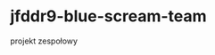 # jfddr9-blue-scream-team

projekt zespołowy

<!-- 
Aplikacja "Bluescream Travel" jet kierowana do osób preferujących aktywny sposób spędzania wolnego czasu, zainteresowanych podrózowaniem, w szczególności realizujących swoją pasję w formie tzw City Breaków (weekendowych, szybkich odwiedzin wybranego miasta)

Zadaniem aplikacji jest wyszukiwanie atrakcji w zadanej lokalizacji, organizowanie ich w listy i prezentacja na mapie.

App jest dostępna dla uutkowników niezarejestrowanych i bez zalogowania, jednak bez moliwości tworzenia list atrakcji - do tego wymagane jest zalogowanie do systemu.

Ograniczenia: app wykorzystuje darmowe API (OpenTRipMap), które posiada ograniczenia uniemoliwiające pełne wykorzystanie opracowanej aplikacji - nie mona np. wczytac atrakcji o charakterze eventu (koncert, wystawa itp.) odbywających się w zadanym okresie w danej lokalizacji.

PO podłączeniu do API zawierającego wymagane informacje istnieje mozliwośc uruchomienia ww funkcjonalnosci
       
       
  
Elementy uzyte podczas prac nad projektem:

react-bootstrap
React-Router-DOM 
React-Redux-hooks: useSelector, useDispatch,
 useState, useEffect, useNavigate, , 
 useFetch from react-fetch-hook,
Google-map-react
Collapse from @mui/material
Select from react-select
Firebase, firebase/auth, onSnapshot, updateDoc, deleteDoc, addDoc from firebase
react-toastify
styled-components
Redux
Session-storage
API OpenTripApp
Husky
Prettier
GitHub Actions
GitHub PAges
Vite
